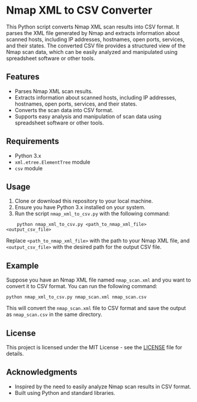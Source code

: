 # Nmap XML to CSV Converter

This Python script converts Nmap XML scan results into CSV format. It parses the XML file generated by Nmap and extracts information about scanned hosts, including IP addresses, hostnames, open ports, services, and their states. The converted CSV file provides a structured view of the Nmap scan data, which can be easily analyzed and manipulated using spreadsheet software or other tools.

## Features

- Parses Nmap XML scan results.
- Extracts information about scanned hosts, including IP addresses, hostnames, open ports, services, and their states.
- Converts the scan data into CSV format.
- Supports easy analysis and manipulation of scan data using spreadsheet software or other tools.

## Requirements

- Python 3.x
- `xml.etree.ElementTree` module
- `csv` module

## Usage

1. Clone or download this repository to your local machine.
2. Ensure you have Python 3.x installed on your system.
3. Run the script `nmap_xml_to_csv.py` with the following command:

```
    python nmap_xml_to_csv.py <path_to_nmap_xml_file> <output_csv_file>
```

Replace `<path_to_nmap_xml_file>` with the path to your Nmap XML file, and `<output_csv_file>` with the desired path for the output CSV file.

## Example

Suppose you have an Nmap XML file named `nmap_scan.xml` and you want to convert it to CSV format. You can run the following command:

```
python nmap_xml_to_csv.py nmap_scan.xml nmap_scan.csv
```


This will convert the `nmap_scan.xml` file to CSV format and save the output as `nmap_scan.csv` in the same directory.

## License

This project is licensed under the MIT License - see the [LICENSE](LICENSE) file for details.

## Acknowledgments

- Inspired by the need to easily analyze Nmap scan results in CSV format.
- Built using Python and standard libraries.
